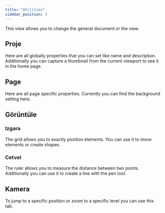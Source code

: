 ```yaml
---
title: "Utilities"
sidebar_position: 3
---
```


This view allows you to change the general document or the view.

## Proje

Here are all globally properties that you can set like name and description. Additionally you can capture a thumbnail from the current viewport to see it in the home page.

## Page

Here are all page specific properties. Currently you can find the background setting here.

## Görüntüle

### Izgara

The grid allows you to exactly position elements. You can use it to move elements or create shapes.

### Cetvel

The ruler allows you to measure the distance between two points. Additionally you can use it to create a line with the pen tool.

## Kamera

To jump to a specific position or zoom to a specific level you can use this tab.
